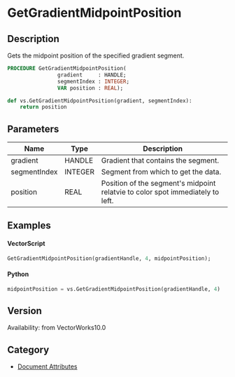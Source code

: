 # GetGradientMidpointPosition

## Description
Gets the midpoint position of the specified gradient segment.

```pascal
PROCEDURE GetGradientMidpointPosition(
				gradient     : HANDLE;
				segmentIndex : INTEGER;
				VAR position : REAL);
```

```python
def vs.GetGradientMidpointPosition(gradient, segmentIndex):
    return position
```

## Parameters
|Name|Type|Description|
|---|---|---|
|gradient|HANDLE|Gradient that contains the segment.|
|segmentIndex|INTEGER|Segment from which to get the data.|(segment indexes begin with 1)|
|position|REAL|Position of the segment's midpoint relatvie to color spot immediately to left.|(position &gt;= 0.0 and position &lt;= 1.0)|

## Examples
#### VectorScript ####
```pascal
GetGradientMidpointPosition(gradientHandle, 4, midpointPosition);
```
#### Python ####
```python
midpointPosition = vs.GetGradientMidpointPosition(gradientHandle, 4)
```

## Version
Availability: from VectorWorks10.0

## Category
* [Document Attributes](../Categories/Document%20Attributes.md)

